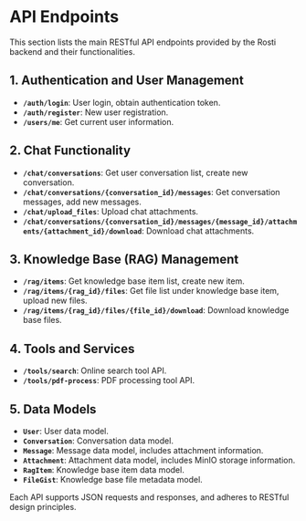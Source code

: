 # API Endpoints

This section lists the main RESTful API endpoints provided by the Rosti backend and their functionalities.

## 1. Authentication and User Management

*   **`/auth/login`**: User login, obtain authentication token.
*   **`/auth/register`**: New user registration.
*   **`/users/me`**: Get current user information.

## 2. Chat Functionality

*   **`/chat/conversations`**: Get user conversation list, create new conversation.
*   **`/chat/conversations/{conversation_id}/messages`**: Get conversation messages, add new messages.
*   **`/chat/upload_files`**: Upload chat attachments.
*   **`/chat/conversations/{conversation_id}/messages/{message_id}/attachments/{attachment_id}/download`**: Download chat attachments.

## 3. Knowledge Base (RAG) Management

*   **`/rag/items`**: Get knowledge base item list, create new item.
*   **`/rag/items/{rag_id}/files`**: Get file list under knowledge base item, upload new files.
*   **`/rag/items/{rag_id}/files/{file_id}/download`**: Download knowledge base files.

## 4. Tools and Services

*   **`/tools/search`**: Online search tool API.
*   **`/tools/pdf-process`**: PDF processing tool API.

## 5. Data Models

*   **`User`**: User data model.
*   **`Conversation`**: Conversation data model.
*   **`Message`**: Message data model, includes attachment information.
*   **`Attachment`**: Attachment data model, includes MinIO storage information.
*   **`RagItem`**: Knowledge base item data model.
*   **`FileGist`**: Knowledge base file metadata model.

Each API supports JSON requests and responses, and adheres to RESTful design principles.